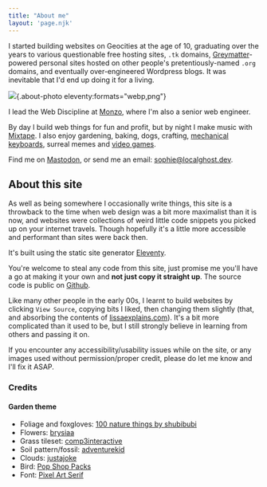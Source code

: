 ```yaml
---
title: "About me"
layout: 'page.njk'
---
```



I started building websites on Geocities at the age of 10, graduating over the years to various questionable free hosting sites, `.tk` domains, [Greymatter](https://en.wikipedia.org/wiki/Greymatter_(software))-powered personal sites hosted on other people's pretentiously-named `.org` domains, and eventually over-engineered Wordpress blogs. It was inevitable that I'd end up doing it for a living.

![](/static/img/sophie-transparent.png){.about-photo eleventy:formats="webp,png"}

I lead the Web Discipline at [Monzo](https://www.monzo.com), where I'm also a senior web engineer.
  
By day I build web things for fun and profit, but by night I make music with [Mixtape](https://www.mixtapechoir.co.uk). I also enjoy gardening, baking, dogs, crafting, [mechanical keyboards](/keyboards), surreal memes and [video games](/games). 

Find me on [Mastodon](https://social.lol/@sophie), or send me an email: [sophie@localghost.dev](mailto:sophie@localghost.dev).

## About this site

As well as being somewhere I occasionally write things, this site is a throwback to the time when web design was a bit more maximalist than it is now, and websites were collections of weird little code snippets you picked up on your internet travels. Though hopefully it's a little more accessible and performant than sites were back then.

It's built using the static site generator [Eleventy](https://11ty.dev).

You're welcome to steal any code from this site, just promise me you'll have a go at making it your own and **not just copy it straight up**. The source code is public on [Github](https://github.com/sophiekoonin/localghost).

Like many other people in the early 00s, I learnt to build websites by clicking `View Source`, copying bits I liked, then changing them slightly (that, and absorbing the contents of [lissaexplains.com](https://lissaexplains.com)). It's a bit more complicated than it used to be, but I still strongly believe in learning from others and passing it on.

If you encounter any accessibility/usability issues while on the site, or any images used without permission/proper credit, please do let me know and I'll fix it ASAP. 

### Credits

#### Garden theme
* Foliage and foxgloves: [100 nature things by shubibubi](https://shubibubi.itch.io/nature-things)
* Flowers: [brysiaa](https://brysiaa.itch.io/8-flowers-with-growth-stages-16x16px)
* Grass tileset: [comp3interactive](https://comp3interactive.itch.io/simple-grass-tileset)
* Soil pattern/fossil: [adventurekid](https://adventurekid.itch.io/pixel-art-grass-tile-sheet)
* Clouds: [justajoke](https://justajoke.itch.io/clouds-set-icons)
* Bird: [Pop Shop Packs](https://pop-shop-packs.itch.io/garden-birds-pixel-character-asset-pack)
* Font: [Pixel Art Serif](https://reffpixels.itch.io/seriffont)
